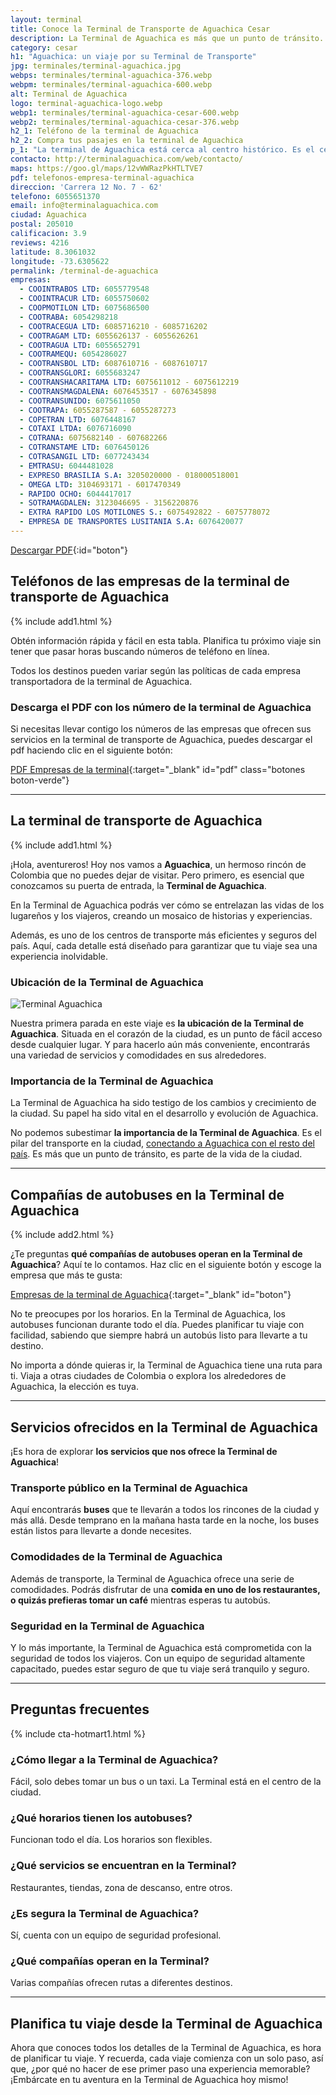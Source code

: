```yaml
---
layout: terminal
title: Conoce la Terminal de Transporte de Aguachica Cesar
description: La Terminal de Aguachica es más que un punto de tránsito. Conoce sus empresas transportadoras, servicios y más. ¡Entra ahora!
category: cesar
h1: "Aguachica: un viaje por su Terminal de Transporte"
jpg: terminales/terminal-aguachica.jpg
webps: terminales/terminal-aguachica-376.webp
webpm: terminales/terminal-aguachica-600.webp
alt: Terminal de Aguachica
logo: terminal-aguachica-logo.webp
webp1: terminales/terminal-aguachica-cesar-600.webp
webp2: terminales/terminal-aguachica-cesar-376.webp
h2_1: Teléfono de la terminal de Aguachica
h2_2: Compra tus pasajes en la terminal de Aguachica
p_1: "La terminal de Aguachica está cerca al centro histórico. Es el centro de transporte de toda la región de la costa caribeña colombiana."
contacto: http://terminalaguachica.com/web/contacto/
maps: https://goo.gl/maps/12vWWRazPkHTLTVE7
pdf: telefonos-empresa-terminal-aguachica
direccion: 'Carrera 12 No. 7 - 62'
telefono: 6055651370
email: info@terminalaguachica.com
ciudad: Aguachica
postal: 205010
calificacion: 3.9
reviews: 4216
latitude: 8.3061032
longitude: -73.6305622
permalink: /terminal-de-aguachica
empresas:
  - COOINTRABOS LTD: 6055779548
  - COOINTRACUR LTD: 6055750602
  - COOPMOTILON LTD: 6075686500
  - COOTRABA: 6054298218
  - COOTRACEGUA LTD: 6085716210 - 6085716202
  - COOTRAGAM LTD: 6055626137 - 6055626261
  - COOTRAGUA LTD: 6055652791
  - COOTRAMEQU: 6054286027
  - COOTRANSBOL LTD: 6087610716 - 6087610717
  - COOTRANSGLORI: 6055683247
  - COOTRANSHACARITAMA LTD: 6075611012 - 6075612219
  - COOTRANSMAGDALENA: 6076453517 - 6076345898
  - COOTRANSUNIDO: 6075611050
  - COOTRAPA: 6055287587 - 6055287273
  - COPETRAN LTD: 6076448167
  - COTAXI LTDA: 6076716090
  - COTRANA: 6075682140 - 607682266
  - COTRANSTAME LTD: 6076450126
  - COTRASANGIL LTD: 6077243434
  - EMTRASU: 6044481028
  - EXPRESO BRASILIA S.A: 3205020000 - 018000518001
  - OMEGA LTD: 3104693171 - 6017470349
  - RAPIDO OCHO: 6044417017
  - SOTRAMAGDALEN: 3123046695 - 3156220876
  - EXTRA RAPIDO LOS MOTILONES S.: 6075492822 - 6075778072
  - EMPRESA DE TRANSPORTES LUSITANIA S.A: 6076420077
---
```

[Descargar PDF](#pdf){:id="boton"}

## Teléfonos de las empresas de la terminal de transporte de Aguachica

{% include add1.html %}

Obtén información rápida y fácil en esta tabla. Planifica tu próximo viaje sin tener que pasar horas buscando números de teléfono en línea.

Todos los destinos pueden variar según las políticas de cada empresa transportadora de la terminal de Aguachica.

### Descarga el PDF con los número de la terminal de Aguachica

Si necesitas llevar contigo los números de las empresas que ofrecen sus servicios en la terminal de transporte de Aguachica, puedes descargar el pdf haciendo clic en el siguiente botón:

[PDF Empresas de la terminal]({{'assets/pdf-terminal-aguachica.pdf'|relative_url}}){:target="_blank" id="pdf" class="botones boton-verde"}

-----

## La terminal de transporte de Aguachica

{% include add1.html %}

¡Hola, aventureros! Hoy nos vamos a **Aguachica**, un hermoso rincón de Colombia que no puedes dejar de visitar. Pero primero, es esencial que conozcamos su puerta de entrada, la **Terminal de Aguachica**.

En la Terminal de Aguachica podrás ver cómo se entrelazan las vidas de los lugareños y los viajeros, creando un mosaico de historias y experiencias.

Además, es uno de los centros de transporte más eficientes y seguros del país. Aquí, cada detalle está diseñado para garantizar que tu viaje sea una experiencia inolvidable.

### Ubicación de la Terminal de Aguachica

![Terminal Aguachica]({{site.baseurl}}/img/{{page.webp2}} "Terminal transporte Aguachica")

Nuestra primera parada en este viaje es **la ubicación de la Terminal de Aguachica**. Situada en el corazón de la ciudad, es un punto de fácil acceso desde cualquier lugar. Y para hacerlo aún más conveniente, encontrarás una variedad de servicios y comodidades en sus alrededores.

### Importancia de la Terminal de Aguachica

La Terminal de Aguachica ha sido testigo de los cambios y crecimiento de la ciudad. Su papel ha sido vital en el desarrollo y evolución de Aguachica.

No podemos subestimar **la importancia de la Terminal de Aguachica**. Es el pilar del transporte en la ciudad, [conectando a Aguachica con el resto del país]({{'terminales-de-colombia'|relative_url}}). Es más que un punto de tránsito, es parte de la vida de la ciudad.

-----

## Compañías de autobuses en la Terminal de Aguachica

{% include add2.html %}

¿Te preguntas **qué compañías de autobuses operan en la Terminal de Aguachica**? Aquí te lo contamos. Haz clic en el siguiente botón y escoge la empresa que más te gusta:

[Empresas de la terminal de Aguachica]({{page.url}}/{{page.pdf}}){:target="_blank" id="boton"}

No te preocupes por los horarios. En la Terminal de Aguachica, los autobuses funcionan durante todo el día. Puedes planificar tu viaje con facilidad, sabiendo que siempre habrá un autobús listo para llevarte a tu destino.

No importa a dónde quieras ir, la Terminal de Aguachica tiene una ruta para ti. Viaja a otras ciudades de Colombia o explora los alrededores de Aguachica, la elección es tuya.

-----

## Servicios ofrecidos en la Terminal de Aguachica

¡Es hora de explorar **los servicios que nos ofrece la Terminal de Aguachica**!

### Transporte público en la Terminal de Aguachica

Aquí encontrarás **buses** que te llevarán a todos los rincones de la ciudad y más allá. Desde temprano en la mañana hasta tarde en la noche, los buses están listos para llevarte a donde necesites.

### Comodidades de la Terminal de Aguachica

Además de transporte, la Terminal de Aguachica ofrece una serie de comodidades. Podrás disfrutar de una **comida en uno de los restaurantes, o quizás prefieras tomar un café** mientras esperas tu autobús.

### Seguridad en la Terminal de Aguachica

Y lo más importante, la Terminal de Aguachica está comprometida con la seguridad de todos los viajeros. Con un equipo de seguridad altamente capacitado, puedes estar seguro de que tu viaje será tranquilo y seguro.

-----

## Preguntas frecuentes

{% include cta-hotmart1.html %}

### ¿Cómo llegar a la Terminal de Aguachica?

Fácil, solo debes tomar un bus o un taxi. La Terminal está en el centro de la ciudad.

### ¿Qué horarios tienen los autobuses?

Funcionan todo el día. Los horarios son flexibles.

### ¿Qué servicios se encuentran en la Terminal?

Restaurantes, tiendas, zona de descanso, entre otros.

### ¿Es segura la Terminal de Aguachica?

Sí, cuenta con un equipo de seguridad profesional.

### ¿Qué compañías operan en la Terminal?

Varias compañías ofrecen rutas a diferentes destinos.

-----

## Planifica tu viaje desde la Terminal de Aguachica

Ahora que conoces todos los detalles de la Terminal de Aguachica, es hora de planificar tu viaje. Y recuerda, cada viaje comienza con un solo paso, así que, ¿por qué no hacer de ese primer paso una experiencia memorable? ¡Embárcate en tu aventura en la Terminal de Aguachica hoy mismo!
